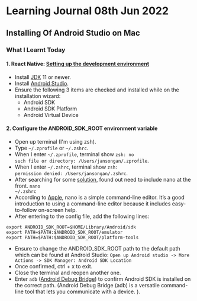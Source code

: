 # Learning Journal 08th Jun 2022
## Installing Of Android Studio on Mac
### What I Learnt Today
#### 1. React Native: [Setting up the development environment](https://reactnative.dev/docs/environment-setup)
- Install [JDK](https://docs.oracle.com/en/java/javase/11/install/installation-jdk-macos.html#GUID-2FE451B0-9572-4E38-A1A5-568B77B146DE) 11 or newer.
- Install [Android Studio](https://developer.android.com/studio/index.html).
- Ensure the following 3 items are checked and installed while on the installation wizard:
  - Android SDK
  - Android SDK Platform
  - Android Virtual Device
#### 2. Configure the ANDROID_SDK_ROOT environment variable
- Open up terminal (I'm using zsh).
- Type <code>\~/.zprofile</code> or <code>~/.zshrc</code>.
- When I enter <code>\~/.zprofile</code>, terminal show <code>zsh: no such file or directory: /Users/jansongan/.zprofile</code>.
- When I enter <code>\~/.zshrc</code>, terminal show <code>zsh: permission denied: /Users/jansongan/.zshrc</code>.
- After searching for some [solution](https://stackoverflow.com/questions/28296237/set-android-home-environment-variable-in-mac), found out need to include nano at the front. <code>nano ~/.zshrc</code>
- According to [Apple](https://support.apple.com/en-sg/guide/terminal/apdb02f1133-25af-4c65-8976-159609f99817/mac), nano is a simple command-line editor. It’s a good introduction to using a command-line editor because it includes easy-to-follow on-screen help. 
- After entering to the config file, add the following lines:
```
export ANDROID_SDK_ROOT=$HOME/Library/Android/sdk 
export PATH=$PATH:$ANDROID_SDK_ROOT/emulator
export PATH=$PATH:$ANDROID_SDK_ROOT/platform-tools
```
- Ensure to change the ANDROID_SDK_ROOT path to the default path which can be found at Android Studio: <code>Open up Android studio -> More Actions -> SDK Manager: Android SDK Location</code>
- Once confirmed, ctrl + x to exit.
- Close the terminal and reopen another one.
- Enter <code>adb</code> ([Android Debug Bridge](https://developer.android.com/studio/command-line/adb)) to confirm Android SDK is installed on the correct path. (Android Debug Bridge (adb) is a versatile command-line tool that lets you communicate with a device. ).
